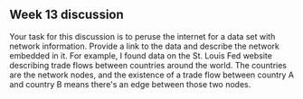 ## Week 13 discussion

Your task for this discussion is to peruse the internet for a data set with network information.  Provide a link to the data and describe the network embedded in it.  For example, I found data on the St. Louis Fed website describing trade flows between countries around the world.  The countries are the network nodes, and the existence of a trade flow between country A and country B means there's an edge between those two nodes.